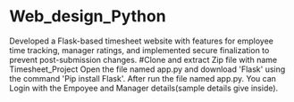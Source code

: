 # Web_design_Python
Developed a Flask-based timesheet website with features for employee time tracking, manager ratings, and implemented secure finalization to prevent post-submission changes.
#Clone and extract Zip file with name Timesheet_Project
Open the file named app.py and download 'Flask' using the command 'Pip install Flask'.
After run the file named app.py.
You can Login with the Empoyee and Manager details(sample details give inside).


